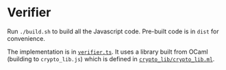# Verifier

Run `./build.sh` to build all the Javascript code. Pre-built code is in `dist` for convenience.

The implementation is in [`verifier.ts`](verifier.ts).
It uses a library built from OCaml (building to `crypto_lib.js`) which is defined 
in [`crypto_lib/crypto_lib.ml`](crypto_lib/crypto_lib.ml).
